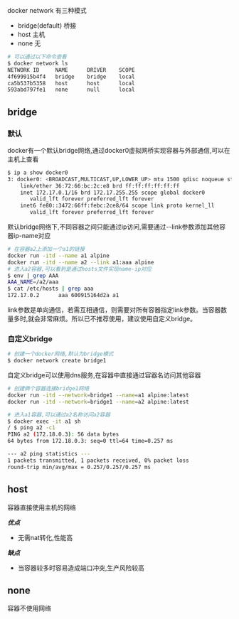docker network 有三种模式

- bridge(default) 桥接
- host 主机
- none 无


```sh
# 可以通过以下命令查看
$ docker network ls
NETWORK ID     NAME      DRIVER    SCOPE
4f699915b4f4   bridge    bridge    local
ca5b537b5358   host      host      local
593abd797fe1   none      null      local
```

## bridge

### 默认

docker有一个默认bridge网络,通过docker0虚拟网桥实现容器与外部通信,可以在主机上查看

```sh
$ ip a show docker0 
3: docker0: <BROADCAST,MULTICAST,UP,LOWER_UP> mtu 1500 qdisc noqueue state UP group default 
    link/ether 36:72:66:bc:2c:e8 brd ff:ff:ff:ff:ff:ff
    inet 172.17.0.1/16 brd 172.17.255.255 scope global docker0
       valid_lft forever preferred_lft forever
    inet6 fe80::3472:66ff:febc:2ce8/64 scope link proto kernel_ll 
       valid_lft forever preferred_lft forever
```

默认bridge网络下,不同容器之间只能通过ip访问,需要通过--link参数添加其他容器ip-name对应

```sh
# 在容器a2上添加一个a1的链接
docker run -itd --name a1 alpine
docker run -itd --name a2 --link a1:aaa alpine
# 进入a2容器,可以看到是通过hosts文件实现name-ip对应
$ env | grep AAA
AAA_NAME=/a2/aaa
$ cat /etc/hosts | grep aaa
172.17.0.2      aaa 600915164d2a a1
```

link参数是单向通信，若需互相通信，则需要对所有容器指定link参数。当容器数量多时,就会非常麻烦。所以已不推荐使用，建议使用自定义bridge。

### 自定义bridge

```sh
# 创建一个docker网络,默认为bridge模式
$ docker network create bridge1
```

自定义bridge可以使用dns服务,在容器中直接通过容器名访问其他容器

```sh
# 创建俩个容器连接bridge1网络
docker run -itd --network=bridge1 --name=a1 alpine:latest 
docker run -itd --network=bridge1 --name=a2 alpine:latest

# 进入a1容器,可以通过a2名称访问a2容器
$ docker exec -it a1 sh
/ $ ping a2 -c1
PING a2 (172.18.0.3): 56 data bytes
64 bytes from 172.18.0.3: seq=0 ttl=64 time=0.257 ms

--- a2 ping statistics ---
1 packets transmitted, 1 packets received, 0% packet loss
round-trip min/avg/max = 0.257/0.257/0.257 ms
```


## host

容器直接使用主机的网络

***优点***
- 无需nat转化,性能高

***缺点***
- 当容器较多时容易造成端口冲突,生产风险较高

## none

容器不使用网络